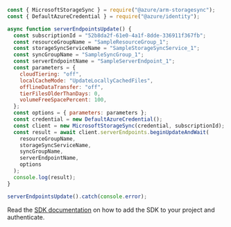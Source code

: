 ```javascript
const { MicrosoftStorageSync } = require("@azure/arm-storagesync");
const { DefaultAzureCredential } = require("@azure/identity");

async function serverEndpointsUpdate() {
  const subscriptionId = "52b8da2f-61e0-4a1f-8dde-336911f367fb";
  const resourceGroupName = "SampleResourceGroup_1";
  const storageSyncServiceName = "SampleStorageSyncService_1";
  const syncGroupName = "SampleSyncGroup_1";
  const serverEndpointName = "SampleServerEndpoint_1";
  const parameters = {
    cloudTiering: "off",
    localCacheMode: "UpdateLocallyCachedFiles",
    offlineDataTransfer: "off",
    tierFilesOlderThanDays: 0,
    volumeFreeSpacePercent: 100,
  };
  const options = { parameters: parameters };
  const credential = new DefaultAzureCredential();
  const client = new MicrosoftStorageSync(credential, subscriptionId);
  const result = await client.serverEndpoints.beginUpdateAndWait(
    resourceGroupName,
    storageSyncServiceName,
    syncGroupName,
    serverEndpointName,
    options
  );
  console.log(result);
}

serverEndpointsUpdate().catch(console.error);
```

Read the [SDK documentation](https://github.com/Azure/azure-sdk-for-js/blob/%40azure%2Farm-storagesync_9.0.1/sdk/storagesync/arm-storagesync/README.md) on how to add the SDK to your project and authenticate.

